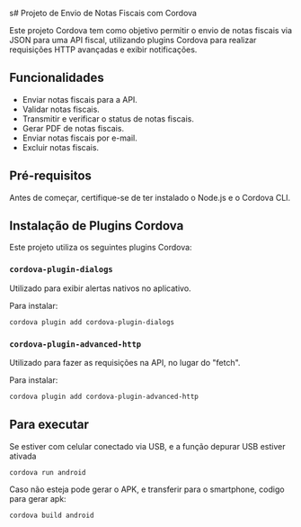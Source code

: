 s# Projeto de Envio de Notas Fiscais com Cordova

Este projeto Cordova tem como objetivo permitir o envio de notas fiscais via JSON para uma API fiscal, utilizando plugins Cordova para realizar requisições HTTP avançadas e exibir notificações.

## Funcionalidades

- Enviar notas fiscais para a API.
- Validar notas fiscais.
- Transmitir e verificar o status de notas fiscais.
- Gerar PDF de notas fiscais.
- Enviar notas fiscais por e-mail.
- Excluir notas fiscais.

## Pré-requisitos

Antes de começar, certifique-se de ter instalado o Node.js e o Cordova CLI.

## Instalação de Plugins Cordova

Este projeto utiliza os seguintes plugins Cordova:

### `cordova-plugin-dialogs`

Utilizado para exibir alertas nativos no aplicativo.

Para instalar:

```bash
cordova plugin add cordova-plugin-dialogs
```

### `cordova-plugin-advanced-http`

Utilizado para fazer as requisições na API, no lugar do "fetch".

Para instalar:

```bash
cordova plugin add cordova-plugin-advanced-http
```
## Para executar

Se estiver com celular conectado via USB, e a função depurar USB estiver ativada

```bash
cordova run android
```

Caso não esteja pode gerar o APK, e transferir para o smartphone, codigo para gerar apk:

```bash
cordova build android
```
